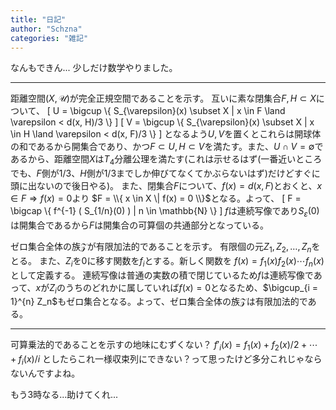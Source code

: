 ```yaml
---
title: "日記"
author: "Schzna"
categories: "雑記"
---
```


なんもできん...
少しだけ数学やりました。
<!--more-->

---

距離空間$(X, \mathscr{U})$が完全正規空間であることを示す。
互いに素な閉集合$F, H \subset X$について、
\[
    U = \bigcup \\{ S_{\varepsilon}(x) \subset X \| x \in F \land \varepsilon < d(x, H)/3 \\}
\]
\[
    V = \bigcup \\{ S_{\varepsilon}(x) \subset X \| x \in H \land \varepsilon < d(x, F)/3 \\}
\]
となるよう$U, V$を置くとこれらは開球体の和であるから開集合であり、かつ$F \subset U, H \subset V$を満たす。また、$U \cap V = \emptyset$であるから、距離空間$X$は$T_4$分離公理を満たす(<emph>これは示せるはず(一番近いところでも、$F$側が$1/3$、$H$側が$1/3$までしか伸びてなくてかぶらないはず)だけどすぐに頭に出ないので後日やる</emph>)。
また、閉集合$F$について、$f(x) = d(x, F)$とおくと、$x \in F \Rightarrow f(x) = 0$より
$F = \\{ x \in X \| f(x) = 0 \\}$となる。よって、
\[
    F = \bigcap \\{ f^{-1} ( S_{1/n}(0) ) \| n \in \mathbb{N} \\}
\]
$f$は連続写像であり$S_{\varepsilon}(0)$は開集合であるから$F$は開集合の可算個の共通部分となっている。

ゼロ集合全体の族$\mathscr{Z}$が有限加法的であることを示す。
有限個の元$Z_1, Z_2, \ldots, Z_n$をとる。
また、$Z_i$を$0$に移す関数を$f_i$とする。新しく関数を
$f(x) = f_1(x)f_2(x)\cdots f_n(x)$として定義する。
連続写像は普通の実数の積で閉じているため$f$は連続写像であって、$x$が$Z_i$のうちのどれかに属していれば$f(x)=0$となるため、$\bigcup_{i = 1}^{n} Z_n$もゼロ集合となる。よって、ゼロ集合全体の族$\mathscr{Z}$は有限加法的である。

---

可算乗法的であることを示すの地味にむずくない？
$f'_i(x) = f_1(x) + f_2(x)/2 + \cdots + f_i(x)/i$
としたらこれ一様収束列にできない？って思ったけど多分これじゃならないんですよね。

もう3時なる...助けてくれ...
